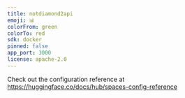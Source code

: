 ```yaml
---
title: notdiamond2api
emoji: 📊
colorFrom: green
colorTo: red
sdk: docker
pinned: false
app_port: 3000
license: apache-2.0
---
```


Check out the configuration reference at https://huggingface.co/docs/hub/spaces-config-reference
